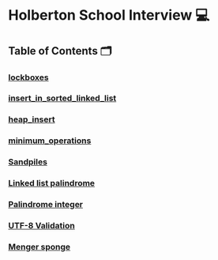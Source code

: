 # **Holberton School Interview** :computer:

## **Table of Contents** :card_index_dividers:

### [lockboxes](https://github.com/Qcarvalhooliveira/holbertonschool-interview/tree/main/lockboxes)

### [insert_in_sorted_linked_list](https://github.com/Qcarvalhooliveira/holbertonschool-interview/tree/main/insert_in_sorted_linked_list)

### [heap_insert](https://github.com/Qcarvalhooliveira/holbertonschool-interview/tree/main/heap_insert)

### [minimum_operations](https://github.com/Qcarvalhooliveira/holbertonschool-interview/tree/main/minimum_operations)

### [Sandpiles](https://github.com/Qcarvalhooliveira/holbertonschool-interview/tree/main/sandpiles)

### [Linked list palindrome](https://github.com/Qcarvalhooliveira/holbertonschool-interview/tree/main/linked_list_palindrome)

### [Palindrome integer](https://github.com/Qcarvalhooliveira/holbertonschool-interview/tree/main/palindrome_integer)

### [UTF-8 Validation](https://github.com/Qcarvalhooliveira/holbertonschool-interview/tree/main/utf8_validation)

### [Menger sponge](https://github.com/Qcarvalhooliveira/holbertonschool-interview/tree/main/menger)
